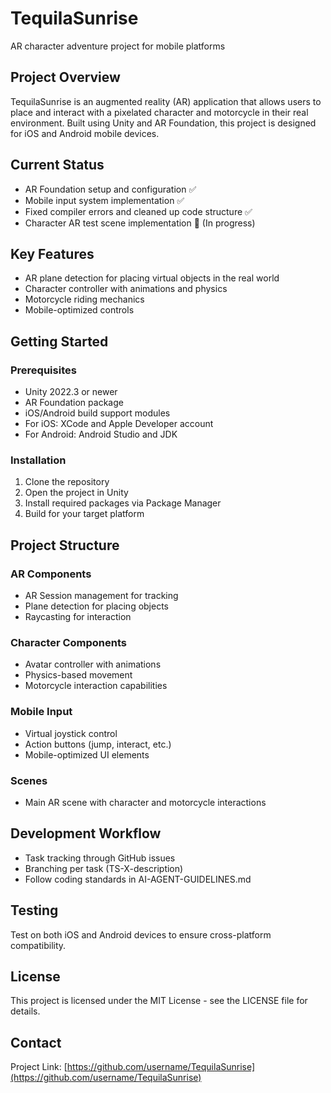 # TequilaSunrise

AR character adventure project for mobile platforms

## Project Overview
TequilaSunrise is an augmented reality (AR) application that allows users to place and interact with a pixelated character and motorcycle in their real environment. Built using Unity and AR Foundation, this project is designed for iOS and Android mobile devices.

## Current Status
- AR Foundation setup and configuration ✅
- Mobile input system implementation ✅
- Fixed compiler errors and cleaned up code structure ✅
- Character AR test scene implementation 🔄 (In progress)

## Key Features
- AR plane detection for placing virtual objects in the real world
- Character controller with animations and physics
- Motorcycle riding mechanics
- Mobile-optimized controls

## Getting Started

### Prerequisites
- Unity 2022.3 or newer
- AR Foundation package
- iOS/Android build support modules
- For iOS: XCode and Apple Developer account
- For Android: Android Studio and JDK

### Installation
1. Clone the repository
2. Open the project in Unity
3. Install required packages via Package Manager
4. Build for your target platform

## Project Structure

### AR Components
- AR Session management for tracking
- Plane detection for placing objects
- Raycasting for interaction

### Character Components
- Avatar controller with animations
- Physics-based movement
- Motorcycle interaction capabilities

### Mobile Input
- Virtual joystick control
- Action buttons (jump, interact, etc.)
- Mobile-optimized UI elements

### Scenes
- Main AR scene with character and motorcycle interactions

## Development Workflow
- Task tracking through GitHub issues
- Branching per task (TS-X-description)
- Follow coding standards in AI-AGENT-GUIDELINES.md

## Testing
Test on both iOS and Android devices to ensure cross-platform compatibility.

## License
This project is licensed under the MIT License - see the LICENSE file for details.

## Contact
Project Link: [https://github.com/username/TequilaSunrise](https://github.com/username/TequilaSunrise) 